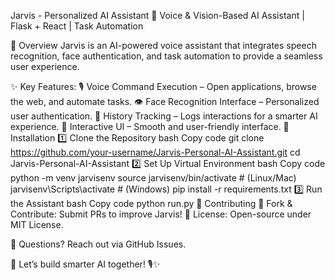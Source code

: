 Jarvis - Personalized AI Assistant
🚀 Voice & Vision-Based AI Assistant | Flask + React | Task Automation

🔹 Overview
Jarvis is an AI-powered voice assistant that integrates speech recognition, face authentication, and task automation to provide a seamless user experience.

✨ Key Features:
🎙️ Voice Command Execution – Open applications, browse the web, and automate tasks.
👁️ Face Recognition Interface – Personalized user authentication.
📜 History Tracking – Logs interactions for a smarter AI experience.
🎨 Interactive UI – Smooth and user-friendly interface.
🔹 Installation
1️⃣ Clone the Repository
bash
Copy code
git clone https://github.com/your-username/Jarvis-Personal-AI-Assistant.git
cd Jarvis-Personal-AI-Assistant
2️⃣ Set Up Virtual Environment
bash
Copy code
python -m venv jarvisenv
source jarvisenv/bin/activate  # (Linux/Mac)
jarvisenv\Scripts\activate  # (Windows)
pip install -r requirements.txt
3️⃣ Run the Assistant
bash
Copy code
python run.py
🔹 Contributing
📌 Fork & Contribute: Submit PRs to improve Jarvis!
📌 License: Open-source under MIT License.

💬 Questions? Reach out via GitHub Issues.

🚀 Let’s build smarter AI together! 🎙️✨
